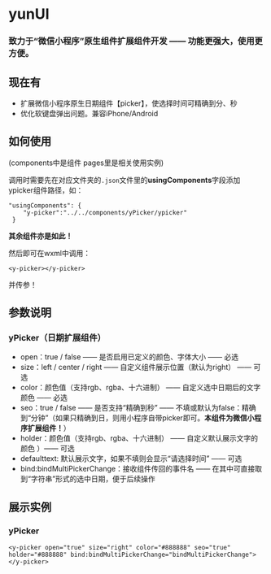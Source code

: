 # yunUI
### 致力于“微信小程序”原生组件扩展组件开发 —— 功能更强大，使用更方便。

## 现在有
- 扩展微信小程序原生日期组件【picker】，使选择时间可精确到分、秒
- 优化软键盘弹出问题。兼容iPhone/Android

## 如何使用

(components中是组件 pages里是相关使用实例)

调用时需要先在对应文件夹的```.json```文件里的**usingComponents**字段添加ypicker组件路径，如：
```
"usingComponents": {
    "y-picker":"../../components/yPicker/ypicker"
 }
```

**其余组件亦是如此！**

然后即可在wxml中调用：
```
<y-picker></y-picker>
```
并传参！

## 参数说明
### yPicker（日期扩展组件）
- open：true / false —— 是否启用已定义的颜色、字体大小 —— 必选
- size：left / center / right —— 自定义组件展示位置（默认为right） —— 可选
- color：颜色值（支持rgb、rgba、十六进制） —— 自定义选中日期后的文字颜色 —— 必选
- seo：true / false —— 是否支持“精确到秒” —— 不填或默认为false：精确到“分钟”（如果只精确到日，则用小程序自带picker即可。**本组件为微信小程序扩展组件！**）
- holder：颜色值（支持rgb、rgba、十六进制） —— 自定义默认展示文字的颜色 ）—— 可选
- defaulttext: 默认展示文字，如果不填则会显示“请选择时间” —— 可选
- bind:bindMultiPickerChange：接收组件传回的事件名 —— 在其中可直接取到“字符串”形式的选中日期，便于后续操作


## 展示实例
### yPicker
```
<y-picker open="true" size="right" color="#888888" seo="true" holder="#888888" bind:bindMultiPickerChange="bindMultiPickerChange"></y-picker>
```
